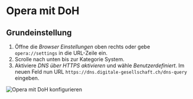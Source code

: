 # Opera mit DoH

## Grundeinstellung

1. Öffne die _Browser Einstellungen_ oben rechts oder gebe `opera://settings` in die URL-Zeile ein.
2. Scrolle nach unten bis zur Kategorie System.
3. Aktiviere _DNS über HTTPS aktivieren_ und wähle _Benutzerdefiniert_. Im neuen Feld nun URL `https://dns.digitale-gesellschaft.ch/dns-query` eingeben.

![Opera mit DoH konfigurieren](img/opera-doh-EN.png)
